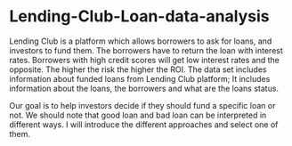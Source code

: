 # Lending-Club-Loan-data-analysis
Lending Club is a platform which allows borrowers to ask for loans, and investors to fund them. The borrowers have to return the loan with interest rates. Borrowers with high credit scores will get low interest rates and the opposite. The higher the risk the higher the ROI. The data set includes information about funded loans from Lending Club platform; It includes information about the loans, the borrowers and what are the loans status.

Our goal is to help investors decide if they should fund a specific loan or not. We should note that good loan and bad loan can be interpreted in different ways. I will introduce the different approaches and select one of them.
